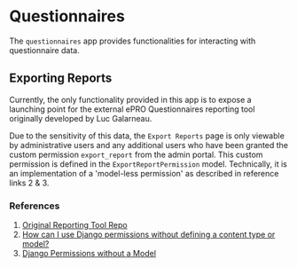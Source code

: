 # Questionnaires

The `questionnaires` app provides functionalities for interacting with questionnaire data.

## Exporting Reports

Currently, the only functionality provided in this app is to expose a launching point for the external ePRO Questionnaires reporting tool originally developed by Luc Galarneau.

Due to the sensitivity of this data, the `Export Reports` page is only viewable by administrative users and any additional users who have been granted the custom permission `export_report` from the admin portal. This custom permission is defined in the `ExportReportPermission` model. Technically, it is an implementation of a 'model-less permission' as described in reference links 2 & 3.

### References

1. [Original Reporting Tool Repo]( https://gitlab.com/opalmedapps/opalquestionnairesDB )
2. [How can I use Django permissions without defining a content type or model?]( https://stackoverflow.com/questions/13932774/how-can-i-use-django-permissions-without-defining-a-content-type-or-model )
3. [Django Permissions without a Model]( https://github.com/surfer190/fixes/blob/master/docs/django/django-permissions-without-a-model.md )
